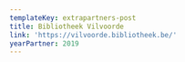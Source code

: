 ```yaml
---
templateKey: extrapartners-post
title: Bibliotheek Vilvoorde
link: 'https://vilvoorde.bibliotheek.be/'
yearPartner: 2019
---
```

